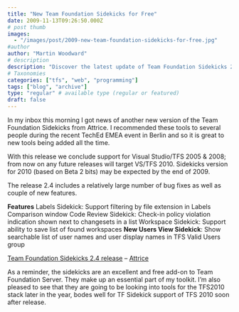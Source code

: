 ```yaml
---
title: "New Team Foundation Sidekicks for Free"
date: 2009-11-13T09:26:50.000Z
# post thumb
images:
  - "/images/post/2009-new-team-foundation-sidekicks-for-free.jpg"
#author
author: "Martin Woodward"
# description
description: "Discover the latest update of Team Foundation Sidekicks 2.4, featuring new tools and essential bug fixes for enhanced TFS 2010 support."
# Taxonomies
categories: ["tfs", "web", "programming"]
tags: ["blog", "archive"]
type: "regular" # available type (regular or featured)
draft: false
---
```


In my inbox this morning I got news of another new version of the Team Foundation Sidekicks from Attrice. I recommended these tools to several people during the recent TechEd EMEA event in Berlin and so it is great to new tools being added all the time.

With this release we conclude support for Visual Studio/TFS 2005 & 2008; from now on any future releases will target VS/TFS 2010. Sidekicks version for 2010 (based on Beta 2 bits) may be expected by the end of 2009.

The release 2.4 includes a relatively large number of bug fixes as well as couple of new features.

**Features** Labels Sidekick: Support filtering by file extension in Labels Comparison window Code Review Sidekick: Check-in policy violation indication shown next to changesets in a list Workspace Sidekick: Support ability to save list of found workspaces **New Users View Sidekick**: Show searchable list of user names and user display names in TFS Valid Users group

[Team Foundation Sidekicks 2.4 release](http://www.attrice.info/blog/2009/11/12/team-foundation-sidekicks-2-4-release/) – [Attrice](http://www.attrice.info)

As a reminder, the sidekicks are an excellent and free add-on to Team Foundation Server. They make up an essential part of my toolkit. I’m also pleased to see that they are going to be looking into tools for the TFS2010 stack later in the year, bodes well for TF Sidekick support of TFS 2010 soon after release.
